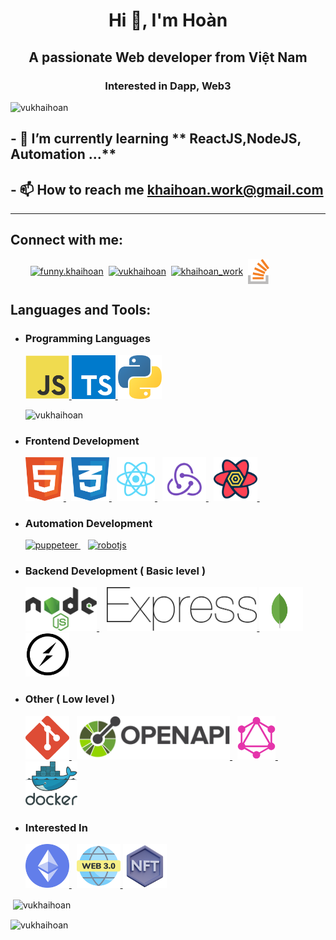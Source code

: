 <h1 align="center">Hi 👋, I'm Hoàn</h1>
<h2 align="center">A passionate Web developer from Việt Nam</h2>
<h3 align="center">Interested in Dapp, Web3</h3>

<p align="left"> <img src="https://komarev.com/ghpvc/?username=vukhaihoan&label=Profile%20views&color=0e75b6&style=flat" alt="vukhaihoan" /> </p>

## - 🌱 I’m currently learning ** ReactJS,NodeJS, Automation ...**

## - 📫 How to reach me **khaihoan.work@gmail.com**

---

<h2 align="left">Connect with me:</h2>
<p align="left">
&nbsp;&nbsp;&nbsp;&nbsp;&nbsp;&nbsp;&nbsp;&nbsp;<a href="https://fb.com/vukhaihoan.me" target="blank"><img align="center" src="https://raw.githubusercontent.com/rahuldkjain/github-profile-readme-generator/master/src/images/icons/Social/facebook.svg" alt="funny.khaihoan" height="40" width="auto"  /></a>&nbsp;
<a href="https://linkedin.com/in/vukhaihoan" target="blank"><img align="center" src="https://raw.githubusercontent.com/rahuldkjain/github-profile-readme-generator/master/src/images/icons/Social/linked-in-alt.svg" alt="vukhaihoan" height="40" width="auto"  /></a>&nbsp;
<a href="https://twitter.com/vukhaihoan_me" target="blank"><img align="center" src="https://raw.githubusercontent.com/rahuldkjain/github-profile-readme-generator/master/src/images/icons/Social/twitter.svg" alt="khaihoan_work" height="40" width="auto" /></a>&nbsp;
<a href="https://stackoverflow.com/users/14190777/vu-khai-hoan" target="blank"><img align="center" src="./assets/stack-overflow.svg" alt="funny.khaihoan" height="40" width="auto"  /></a>
<!-- <a href="https://instagram.com/funny_khaihoan" target="blank"><img align="center" src="https://raw.githubusercontent.com/rahuldkjain/github-profile-readme-generator/master/src/images/icons/Social/instagram.svg" alt="funny_khaihoan" height="40" width="auto"  /></a> -->
</p>

<h2 align="left">Languages and Tools:</h2>

- <h3 align="left">Programming Languages</h3>
  <a href="https://developer.mozilla.org/en-US/docs/Web/JavaScript" target="_blank" > <img src="https://raw.githubusercontent.com/devicons/devicon/master/icons/javascript/javascript-original.svg" alt="javascript" width="auto" height="70" /> </a>
  <a href="https://www.typescriptlang.org/" target="_blank" > <img src="./assets/typescript.svg" alt="javascript" width="auto" height="70" /> </a>
  <!-- <a href="https://www.rust-lang.org/" target="_blank" > <img src="./assets/rust.svg" alt="sust" width="auto" height="70" /> </a>  -->
  <!-- <a href="https://www.cprogramming.com/" target="_blank" > <img src="https://raw.githubusercontent.com/devicons/devicon/master/icons/c/c-original.svg" alt="c" width="auto" height="70" /> </a> -->
  <!-- <a href="https://www.java.com/en/" target="_blank" > <img src="./assets/java.svg" alt="java" width="auto" height="70" /> </a> -->
  <a href="https://www.python.org/" target="_blank" > <img src="./assets/python-5.svg" alt="python" width="auto" height="70" /> </a>
  <!-- <a href="https://docs.soliditylang.org/" target="_blank" > <img src="./assets/solidity.svg" alt="solidity" width="auto" height="70" /> </a> &nbsp; -->
  <p><img src="https://github-readme-stats-vukhaihoan.vercel.app/api/top-langs?username=vukhaihoan&show_icons=true&locale=en&layout=compact&langs_count=10&count_private=true" alt="vukhaihoan" /></p>

- <h3 align="left">Frontend Development</h3>
  <a href="https://www.w3.org/html/" target="_blank" > <img src="./assets/html-1.svg" alt="html5" width="auto" height="70" /> </a> &nbsp;
  <a href="https://www.w3schools.com/css/" target="_blank" > <img src="./assets/css-3.svg" alt="css3" width="auto" height="70" /> </a> &nbsp;
  <a href="https://reactjs.org/" target="_blank" > <img src="./assets/react-2.svg" alt="react" width="auto" height="70" /> </a> &nbsp;
  <a href="https://redux.js.org/" target="_blank" > <img src="./assets/redux-lis.svg" alt="redux" width="auto" height="70" /> </a> &nbsp;
  <a href="https://react-query.tanstack.com/" target="_blank" > <img src="./assets/react-query.svg" alt="redux" width="auto" height="70" /> </a> &nbsp;
- <h3 align="left">Automation Development </h3>
  <!-- <a href="https://pptr.dev/" target="_blank" style="margin-right: 10px;" > <img src="./assets/puppeteer.png" alt="puppeteer" width="auto" height="70" /> </a>
  <a href="http://robotjs.io/" target="_blank" style="margin-right: 10px;" > <img src="./assets/robotjs.png" alt="robotjs" width="auto" height="70" /> </a>
  <a href="https://developer.android.com/studio/command-line/adb/" target="_blank" > <img src="./assets/adb.png" alt="Android Debug Bridge" width="auto" height="70" style="border-radius: 10px;"/> </a> -->
  <a href="https://pptr.dev/" target="_blank" > <img src="https://user-images.githubusercontent.com/10379601/29446482-04f7036a-841f-11e7-9872-91d1fc2ea683.png" alt="puppeteer" width="auto" height="70" /> </a> &nbsp;&nbsp;
  <a href="http://robotjs.io/" target="_blank" > <img src="https://camo.githubusercontent.com/ae4ccf4d1609eaa89f3a02f3c60d169cbe53be5b941256ea579f31541458a981/68747470733a2f2f636c6475702e636f6d2f3141544466324a4d74762e706e67" alt="robotjs" width="270" height="auto" /> </a>
  <!-- <a href="https://developer.android.com/studio/command-line/adb/" target="_blank" > <img src="./assets/adb-removebg.png" alt="Android Debug Bridge" width="auto" height="70" /> </a> -->

- <h3 align="left">Backend Development ( Basic level )</h3>
  <a href="https://nodejs.org" target="_blank" > <img src="./assets/nodejs-1.svg" alt="nodejs" width="auto" height="70" /> </a> &nbsp;&nbsp;
  <a href="https://expressjs.com" target="_blank" > <img src="./assets/express-109.svg" alt="express" width="auto" height="70" /> </a>
  <a href="https://www.mongodb.com/" target="_blank" > <img src="./assets/mongodb-icon-1.svg" alt="mongodb" width="auto" height="70" /> </a>
  <a href="https://socket.io/" target="_blank" > <img src="./assets/socket-io.svg" alt="mongodb" width="auto" height="70" /> </a>
  <!-- <a href="https://graphql.org" target="_blank" > <img src="./assets/graphql-logo-2.svg" alt="graphql" width="auto" height="70" /> </a> -->

- <h3 align="left">Other ( Low level )</h3>
  <a href="https://git-scm.com/" target="_blank" > <img src="./assets/git-icon.svg" alt="git" width="auto" height="70" /> </a> &nbsp;
  <a href="https://swagger.io/resources/open-api/" target="_blank" > <img src="./assets/openapi-wordmark-1.svg" alt="git" width="auto" height="70" /> </a> &nbsp;
  <a href="https://graphql.org" target="_blank" > <img src="./assets/graphql-logo-2.svg" alt="graphql" width="auto" height="70" /> </a> &nbsp;
  <a href="https://www.docker.com/" target="_blank" > <img src="./assets/docker.svg" alt="docker" width="auto" height="70" /> </a>

- <h3 align="left">Interested In</h3>
  <a href="https://ethereum.org/en/" target="_blank" > <img src="./assets/ethereum-eth.svg" alt="ethereum " width="auto" height="70" /> </a> &nbsp;
  <!-- <a href="https://opensea.io/" target="_blank" > <img src="./assets/opensea.svg" alt="opensea " width="auto" height="70" /> </a> &nbsp; -->
  <!-- <a href="https://docs.soliditylang.org/" target="_blank" > <img src="./assets/solidity.svg" alt="solidity" width="auto" height="70" /> </a> &nbsp; -->
  <a href="https://web3.foundation/about/" target="_blank" > <img src="./assets/web3-icon.png" alt="web3" width="auto" height="70" /> </a>
  <a href="https://en.wikipedia.org/wiki/Non-fungible_token" target="_blank" > <img src="./assets/nft.png" alt="nft" width="auto" height="70" /> </a>

<p>&nbsp;<img align="center" src="https://github-readme-stats-vukhaihoan.vercel.app/api?username=vukhaihoan&show_icons=true&locale=en&count_private=true" alt="vukhaihoan" /></p>

<p><img align="center" src="https://github-readme-streak-stats.herokuapp.com/?user=vukhaihoan&" alt="vukhaihoan" /></p>
